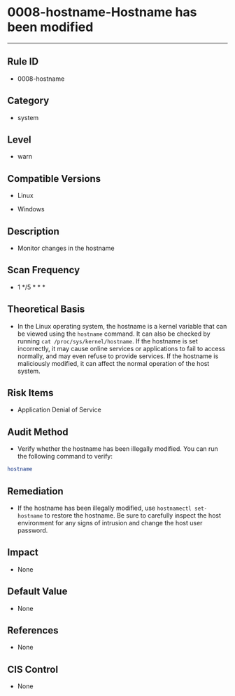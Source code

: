 # 0008-hostname-Hostname has been modified
---

## Rule ID

- 0008-hostname


## Category

- system


## Level

- warn


## Compatible Versions


- Linux



- Windows




## Description


- Monitor changes in the hostname



## Scan Frequency
- 1 */5 * * *

## Theoretical Basis


- In the Linux operating system, the hostname is a kernel variable that can be viewed using the `hostname` command. It can also be checked by running `cat /proc/sys/kernel/hostname`. If the hostname is set incorrectly, it may cause online services or applications to fail to access normally, and may even refuse to provide services. If the hostname is maliciously modified, it can affect the normal operation of the host system.



## Risk Items


- Application Denial of Service



## Audit Method
- Verify whether the hostname has been illegally modified. You can run the following command to verify:

```bash
hostname
```



## Remediation
- If the hostname has been illegally modified, use `hostnamectl set-hostname` to restore the hostname. Be sure to carefully inspect the host environment for any signs of intrusion and change the host user password.



## Impact


- None




## Default Value


- None




## References


- None



## CIS Control


- None